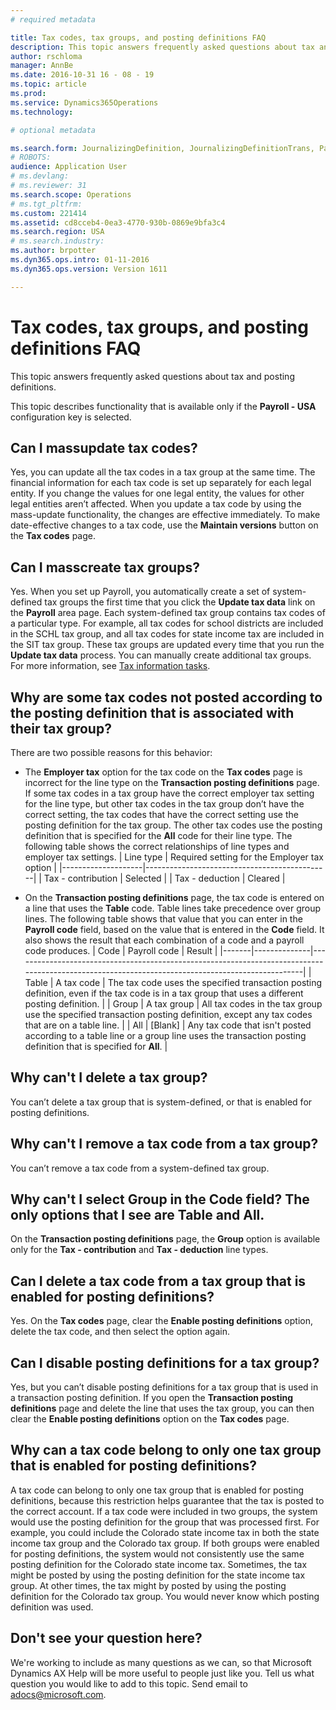 ```yaml
---
# required metadata

title: Tax codes, tax groups, and posting definitions FAQ
description: This topic answers frequently asked questions about tax and posting definitions.
author: rschloma
manager: AnnBe
ms.date: 2016-10-31 16 - 08 - 19
ms.topic: article
ms.prod: 
ms.service: Dynamics365Operations
ms.technology: 

# optional metadata

ms.search.form: JournalizingDefinition, JournalizingDefinitionTrans, PayrollTaxCode, PayrollTaxGroup
# ROBOTS: 
audience: Application User
# ms.devlang: 
# ms.reviewer: 31
ms.search.scope: Operations
# ms.tgt_pltfrm: 
ms.custom: 221414
ms.assetid: cd8cceb4-0ea3-4770-930b-0869e9bfa3c4
ms.search.region: USA
# ms.search.industry: 
ms.author: brpotter
ms.dyn365.ops.intro: 01-11-2016
ms.dyn365.ops.version: Version 1611

---
```


# Tax codes, tax groups, and posting definitions FAQ

This topic answers frequently asked questions about tax and posting definitions.

This topic describes functionality that is available only if the **Payroll - USA** configuration key is selected.

## Can I massupdate tax codes?
Yes, you can update all the tax codes in a tax group at the same time. The financial information for each tax code is set up separately for each legal entity. If you change the values for one legal entity, the values for other legal entities aren’t affected. When you update a tax code by using the mass-update functionality, the changes are effective immediately. To make date-effective changes to a tax code, use the **Maintain versions** button on the **Tax codes** page.

## Can I masscreate tax groups?
Yes. When you set up Payroll, you automatically create a set of system-defined tax groups the first time that you click the **Update tax data** link on the **Payroll** area page. Each system-defined tax group contains tax codes of a particular type. For example, all tax codes for school districts are included in the SCHL tax group, and all tax codes for state income tax are included in the SIT tax group. These tax groups are updated every time that you run the **Update tax data** process. You can manually create additional tax groups. For more information, see [Tax information tasks](tax-information-tasks.md).

## Why are some tax codes not posted according to the posting definition that is associated with their tax group?
There are two possible reasons for this behavior:

-   The **Employer tax** option for the tax code on the **Tax codes** page is incorrect for the line type on the **Transaction posting definitions** page. If some tax codes in a tax group have the correct employer tax setting for the line type, but other tax codes in the tax group don’t have the correct setting, the tax codes that have the correct setting use the posting definition for the tax group. The other tax codes use the posting definition that is specified for the **All** code for their line type. The following table shows the correct relationships of line types and employer tax settings.
    | Line type          | Required setting for the Employer tax option |
    |--------------------|----------------------------------------------|
    | Tax - contribution | Selected                                     |
    | Tax - deduction    | Cleared                                      |

-   On the **Transaction posting definitions** page, the tax code is entered on a line that uses the **Table** code. Table lines take precedence over group lines. The following table shows that value that you can enter in the **Payroll code** field, based on the value that is entered in the **Code** field. It also shows the result that each combination of a code and a payroll code produces.
    | Code  | Payroll code | Result                                                                                                                                           |
    |-------|--------------|--------------------------------------------------------------------------------------------------------------------------------------------------|
    | Table | A tax code   | The tax code uses the specified transaction posting definition, even if the tax code is in a tax group that uses a different posting definition. |
    | Group | A tax group  | All tax codes in the tax group use the specified transaction posting definition, except any tax codes that are on a table line.                  |
    | All   | \[Blank\]    | Any tax code that isn't posted according to a table line or a group line uses the transaction posting definition that is specified for **All**.  |

## Why can't I delete a tax group?
You can’t delete a tax group that is system-defined, or that is enabled for posting definitions.

## Why can't I remove a tax code from a tax group?
You can’t remove a tax code from a system-defined tax group.

## Why can't I select Group in the Code field? The only options that I see are Table and All.
On the **Transaction posting definitions** page, the **Group** option is available only for the **Tax - contribution** and **Tax - deduction** line types.

## Can I delete a tax code from a tax group that is enabled for posting definitions?
Yes. On the **Tax codes** page, clear the **Enable posting definitions** option, delete the tax code, and then select the option again.

## Can I disable posting definitions for a tax group?
Yes, but you can’t disable posting definitions for a tax group that is used in a transaction posting definition. If you open the **Transaction posting definitions** page and delete the line that uses the tax group, you can then clear the **Enable posting definitions** option on the **Tax codes** page.

## Why can a tax code belong to only one tax group that is enabled for posting definitions?
A tax code can belong to only one tax group that is enabled for posting definitions, because this restriction helps guarantee that the tax is posted to the correct account. If a tax code were included in two groups, the system would use the posting definition for the group that was processed first. For example, you could include the Colorado state income tax in both the state income tax group and the Colorado tax group. If both groups were enabled for posting definitions, the system would not consistently use the same posting definition for the Colorado state income tax. Sometimes, the tax might be posted by using the posting definition for the state income tax group. At other times, the tax might by posted by using the posting definition for the Colorado tax group. You would never know which posting definition was used.

## Don't see your question here?
We're working to include as many questions as we can, so that Microsoft Dynamics AX Help will be more useful to people just like you. Tell us what question you would like to add to this topic. Send email to <adocs@microsoft.com>.

